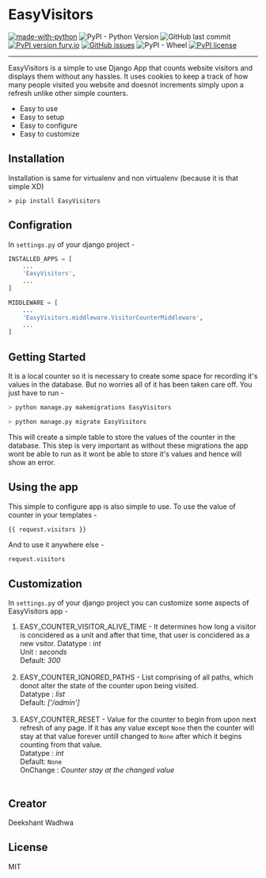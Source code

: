 # EasyVisitors

[![made-with-python](https://img.shields.io/badge/Made%20with-Python-1f425f.svg)](https://www.python.org/) 
![PyPI - Python Version](https://img.shields.io/pypi/pyversions/Django)
![GitHub last commit](https://img.shields.io/github/last-commit/deekshant-w/EasyVisitor)
[![PyPI version fury.io](https://badge.fury.io/py/ansicolortags.svg)](https://pypi.org/project/EasyVisitors/) 
[![GitHub issues](https://img.shields.io/github/issues/deekshant-w/EasyVisitor)](https://github.com/deekshant-w/EasyVisitor/issues)
![PyPI - Wheel](https://img.shields.io/pypi/wheel/EasyVisitors)
[![PyPI license](https://img.shields.io/pypi/l/ansicolortags.svg)](https://pypi.python.org/pypi/ansicolortags/) 
___
EasyVisitors is a simple to use Django App that counts website visitors and displays them without any hassles. It uses cookies to keep a track of how many people visited you website and doesnot increments simply upon a refresh unlike other simple counters. 

  - Easy to use
  - Easy to setup
  - Easy to configure
  - Easy to customize


## Installation
Installation is same for virtualenv and non virtualenv (because it is that simple XD)
```
> pip install EasyVisitors
```
## Configration
In `settings.py` of your django project -
```python
INSTALLED_APPS = [
    ...
    'EasyVisitors',
    ...
]
```

```python
MIDDLEWARE = [
    ...
    'EasyVisitors.middleware.VisitorCounterMiddleware',
    ...
]
```
## Getting Started
It is a local counter so it is necessary to create some space for recording it's values in the database. But no worries all of it has been taken care off. You just have to run - 
```python
> python manage.py makemigrations EasyVisitors
```
```python
> python manage.py migrate EasyVisitors
```
This will create a simple table to store the values of the counter in the database. This step is very important as without these migrations the app wont be able to run as it wont be able to store it's values and hence will show an error.

## Using the app
This simple to configure app is also simple to use. To use the value of counter in your templates - 
```html
{{ request.visitors }}
```
And to use it anywhere else - 
```python
request.visitors
```
## Customization

In `settings.py` of your django project you can customize some aspects of EasyVisitors app -
1. EASY_COUNTER_VISITOR_ALIVE_TIME - It determines how long a visitor is concidered as a unit and after that time, that user is concidered as a new vsitor.
Datatype : *int*  
Unit : *seconds*  
Default: *300*  
&nbsp;
2. EASY_COUNTER_IGNORED_PATHS - List comprising of all paths, which donot alter the state of the counter upon being visited.  
Datatype : *list*  
Default: *['/admin']*  
&nbsp;
2. EASY_COUNTER_RESET - Value for the counter to begin from upon next refresh of any page. If it has any value except `None` then the counter will stay at that value forever untill changed to `None` after which it begins counting from that value.  
Datatype : *int*  
Default: `None`  
OnChange : *Counter stay at the changed value*  
&nbsp;
## Creator
Deekshant Wadhwa
## License
MIT
